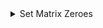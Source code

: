 <details>
  <summary>Set Matrix Zeroes</summary>

  [Link](https://leetcode.com/problems/set-matrix-zeroes/description/)

----
  **Brute:**
  
   - visit every cell, for each cell with 0, call setrow() and setcol()
   - set the values in the row and cols as -1.
   - now for all the values marked as -1, turn them as 0.

  Time Complexity: O(n*m) * O(n+m) + O(n*m)
  
----
**Better:**
  - intialize two arrays row and col with -1 values.
  - visit each cell, and for each 0 encountered in i,j , set the row[i] and col[j] as 0.
  - traverse the entire matrix and we will put 0 into all the cells (i, j) for which either row[i] or col[j] is marked as 0.
    <details>
      <summary>code: </summary>

      ```cpp
        class Solution {
          public:
              void setZeroes(vector<vector<int>>& matrix) {
                int n =matrix.size(), m = matrix[0].size();
                vector<int> row(n,-1), col(m,-1);
                for(int i=0;i<n;i++){
                for(int j=0;j<m;j++){
                  if(matrix[i][j] == 0){
                    row[i]=0;
                    col[j]=0;
                  }
                }
              }
        for(int i=0;i<n;i++){
            for(int j=0;j<m;j++){
                if(row[i]==0||col[j]==0){
                    matrix[i][j] = 0;
                }
            }
          }
      }
    };
     ``` 
    </details>
    Time Complexity: O(n*m) + O(n*m)
    Space Complexity: O(n+m)
        }
   -----
    *Optimal:*

    - traverse each cell[i][j] and for each i and j, mark the cells in first row and col as 0.
      cpp
        for(int i = 0;i<n;i++){
            for(int j=0;j<m;j++){
                if(matrix[i][j] == 0){
                    matrix[i][0] = 0;
                
                    if(j!=0)matrix[0][j]=0;//if j was equal to 0 then it would have tried to set the 0th col as 0 which
                                              //would have already been set as 0
                    else col0 = 0;//for the 0th column
                }
            }
        }
      
    - mark the rest of the cells apart from first row and col respectively.
      cpp
      for(int i = 1;i<n;i++){
            for(int j=1;j<m;j++){
                if(matrix[i][j] != 0){
                    if(matrix[i][0]==0 || matrix[0][j] == 0) matrix[i][j]=0;
                }
            }
        }
      
    - check for the first cell if its 0 or not.
     cpp
      if(matrix[0][0] == 0){
            for(int j=0;j<m;j++){
                matrix[0][j] = 0; 
            }
        }
     
    - for the 0th col, set vealues in each row as 0.
      cpp
        if(col0 == 0){
            for(int i=0;i<n;i++){
                matrix[i][0] = 0;
            }
        }
      
      Time Complexity: O(2*(n*m))
      Space Complexity: O(1)
</details>

